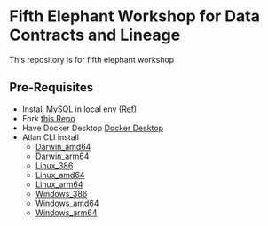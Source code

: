 # Fifth Elephant Workshop for Data Contracts and Lineage
This repository is for fifth elephant workshop

## Pre-Requisites
* Install MySQL in local env ([Ref](https://dev.mysql.com/downloads/mysql/))
* Fork [this Repo](https://github.com/bichitra95/fe-contracts-lineage-workshop)
* Have Docker Desktop [Docker Desktop](https://www.docker.com/products/docker-desktop/)
* Atlan CLI install
  * [Darwin_amd64](https://atlan-public.s3.eu-west-1.amazonaws.com/atlan/atlan-cli/v0.1.3-beta/atlan_Darwin_amd64.tar.gz)
  * [Darwin_arm64](https://atlan-public.s3.eu-west-1.amazonaws.com/atlan/atlan-cli/v0.1.3-beta/atlan_Darwin_arm64.tar.gz)
  * [Linux_386](https://atlan-public.s3.eu-west-1.amazonaws.com/atlan/atlan-cli/v0.1.3-beta/atlan_Linux_386.tar.gz)
  * [Linux_amd64](https://atlan-public.s3.eu-west-1.amazonaws.com/atlan/atlan-cli/v0.1.3-beta/atlan_Linux_amd64.tar.gz)
  * [Linux_arm64](https://atlan-public.s3.eu-west-1.amazonaws.com/atlan/atlan-cli/v0.1.3-beta/atlan_Linux_arm64.tar.gz)
  * [Windows_386](https://atlan-public.s3.eu-west-1.amazonaws.com/atlan/atlan-cli/v0.1.3-beta/atlan_Windows_386.zip)
  * [Windows_amd64](https://atlan-public.s3.eu-west-1.amazonaws.com/atlan/atlan-cli/v0.1.3-beta/atlan_Windows_amd64.zip)
  * [Windows_arm64](https://atlan-public.s3.eu-west-1.amazonaws.com/atlan/atlan-cli/v0.1.3-beta/atlan_Windows_arm64.zip)

